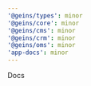 ```yaml
---
'@geins/types': minor
'@geins/core': minor
'@geins/cms': minor
'@geins/crm': minor
'@geins/oms': minor
'app-docs': minor
---
```


Docs
